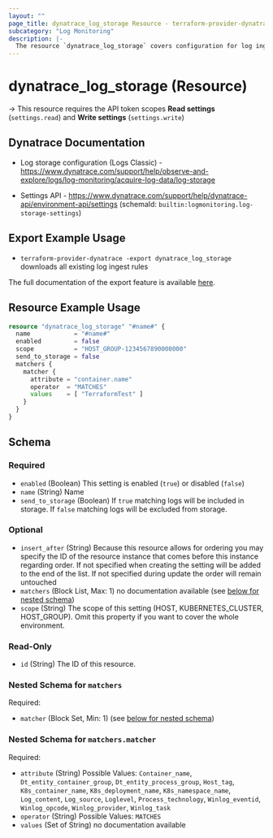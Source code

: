 ```yaml
---
layout: ""
page_title: dynatrace_log_storage Resource - terraform-provider-dynatrace"
subcategory: "Log Monitoring"
description: |-
  The resource `dynatrace_log_storage` covers configuration for log ingest rules
---
```


# dynatrace_log_storage (Resource)

-> This resource requires the API token scopes **Read settings** (`settings.read`) and **Write settings** (`settings.write`)

## Dynatrace Documentation

- Log storage configuration (Logs Classic) - https://www.dynatrace.com/support/help/observe-and-explore/logs/log-monitoring/acquire-log-data/log-storage

- Settings API - https://www.dynatrace.com/support/help/dynatrace-api/environment-api/settings (schemaId: `builtin:logmonitoring.log-storage-settings`)

## Export Example Usage

- `terraform-provider-dynatrace -export dynatrace_log_storage` downloads all existing log ingest rules

The full documentation of the export feature is available [here](https://dt-url.net/h203qmc).

## Resource Example Usage

```terraform
resource "dynatrace_log_storage" "#name#" {
  name            = "#name#"
  enabled         = false
  scope           = "HOST_GROUP-1234567890000000"
  send_to_storage = false
  matchers {
    matcher {
      attribute = "container.name"
      operator  = "MATCHES"
      values    = [ "TerraformTest" ]
    }
  }
}
```

<!-- schema generated by tfplugindocs -->
## Schema

### Required

- `enabled` (Boolean) This setting is enabled (`true`) or disabled (`false`)
- `name` (String) Name
- `send_to_storage` (Boolean) If `true` matching logs will be included in storage. If `false` matching logs will be excluded from storage.

### Optional

- `insert_after` (String) Because this resource allows for ordering you may specify the ID of the resource instance that comes before this instance regarding order. If not specified when creating the setting will be added to the end of the list. If not specified during update the order will remain untouched
- `matchers` (Block List, Max: 1) no documentation available (see [below for nested schema](#nestedblock--matchers))
- `scope` (String) The scope of this setting (HOST, KUBERNETES_CLUSTER, HOST_GROUP). Omit this property if you want to cover the whole environment.

### Read-Only

- `id` (String) The ID of this resource.

<a id="nestedblock--matchers"></a>
### Nested Schema for `matchers`

Required:

- `matcher` (Block Set, Min: 1) (see [below for nested schema](#nestedblock--matchers--matcher))

<a id="nestedblock--matchers--matcher"></a>
### Nested Schema for `matchers.matcher`

Required:

- `attribute` (String) Possible Values: `Container_name`, `Dt_entity_container_group`, `Dt_entity_process_group`, `Host_tag`, `K8s_container_name`, `K8s_deployment_name`, `K8s_namespace_name`, `Log_content`, `Log_source`, `Loglevel`, `Process_technology`, `Winlog_eventid`, `Winlog_opcode`, `Winlog_provider`, `Winlog_task`
- `operator` (String) Possible Values: `MATCHES`
- `values` (Set of String) no documentation available
 